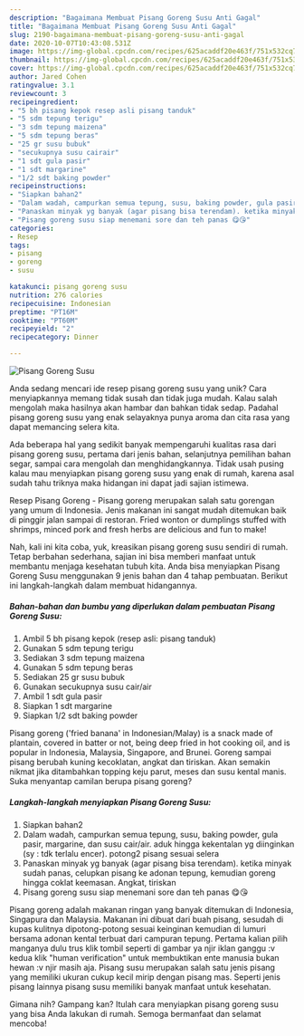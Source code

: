```yaml
---
description: "Bagaimana Membuat Pisang Goreng Susu Anti Gagal"
title: "Bagaimana Membuat Pisang Goreng Susu Anti Gagal"
slug: 2190-bagaimana-membuat-pisang-goreng-susu-anti-gagal
date: 2020-10-07T10:43:08.531Z
image: https://img-global.cpcdn.com/recipes/625acaddf20e463f/751x532cq70/pisang-goreng-susu-foto-resep-utama.jpg
thumbnail: https://img-global.cpcdn.com/recipes/625acaddf20e463f/751x532cq70/pisang-goreng-susu-foto-resep-utama.jpg
cover: https://img-global.cpcdn.com/recipes/625acaddf20e463f/751x532cq70/pisang-goreng-susu-foto-resep-utama.jpg
author: Jared Cohen
ratingvalue: 3.1
reviewcount: 3
recipeingredient:
- "5 bh pisang kepok resep asli pisang tanduk"
- "5 sdm tepung terigu"
- "3 sdm tepung maizena"
- "5 sdm tepung beras"
- "25 gr susu bubuk"
- "secukupnya susu cairair"
- "1 sdt gula pasir"
- "1 sdt margarine"
- "1/2 sdt baking powder"
recipeinstructions:
- "Siapkan bahan2"
- "Dalam wadah, campurkan semua tepung, susu, baking powder, gula pasir, margarine, dan susu cair/air. aduk hingga kekentalan yg diinginkan (sy : tdk terlalu encer). potong2 pisang sesuai selera"
- "Panaskan minyak yg banyak (agar pisang bisa terendam). ketika minyak sudah panas, celupkan pisang ke adonan tepung, kemudian goreng hingga coklat keemasan. Angkat, tiriskan"
- "Pisang goreng susu siap menemani sore dan teh panas 😋😘"
categories:
- Resep
tags:
- pisang
- goreng
- susu

katakunci: pisang goreng susu 
nutrition: 276 calories
recipecuisine: Indonesian
preptime: "PT16M"
cooktime: "PT60M"
recipeyield: "2"
recipecategory: Dinner

---
```



![Pisang Goreng Susu](https://img-global.cpcdn.com/recipes/625acaddf20e463f/751x532cq70/pisang-goreng-susu-foto-resep-utama.jpg)

Anda sedang mencari ide resep pisang goreng susu yang unik? Cara menyiapkannya memang tidak susah dan tidak juga mudah. Kalau salah mengolah maka hasilnya akan hambar dan bahkan tidak sedap. Padahal pisang goreng susu yang enak selayaknya punya aroma dan cita rasa yang dapat memancing selera kita.

Ada beberapa hal yang sedikit banyak mempengaruhi kualitas rasa dari pisang goreng susu, pertama dari jenis bahan, selanjutnya pemilihan bahan segar, sampai cara mengolah dan menghidangkannya. Tidak usah pusing kalau mau menyiapkan pisang goreng susu yang enak di rumah, karena asal sudah tahu triknya maka hidangan ini dapat jadi sajian istimewa.

Resep Pisang Goreng - Pisang goreng merupakan salah satu gorengan yang umum di Indonesia. Jenis makanan ini sangat mudah ditemukan baik di pinggir jalan sampai di restoran. Fried wonton or dumplings stuffed with shrimps, minced pork and fresh herbs are delicious and fun to make!


Nah, kali ini kita coba, yuk, kreasikan pisang goreng susu sendiri di rumah. Tetap berbahan sederhana, sajian ini bisa memberi manfaat untuk membantu menjaga kesehatan tubuh kita. Anda bisa menyiapkan Pisang Goreng Susu menggunakan 9 jenis bahan dan 4 tahap pembuatan. Berikut ini langkah-langkah dalam membuat hidangannya.

<!--inarticleads1-->

##### Bahan-bahan dan bumbu yang diperlukan dalam pembuatan Pisang Goreng Susu:

1. Ambil 5 bh pisang kepok (resep asli: pisang tanduk)
1. Gunakan 5 sdm tepung terigu
1. Sediakan 3 sdm tepung maizena
1. Gunakan 5 sdm tepung beras
1. Sediakan 25 gr susu bubuk
1. Gunakan secukupnya susu cair/air
1. Ambil 1 sdt gula pasir
1. Siapkan 1 sdt margarine
1. Siapkan 1/2 sdt baking powder


Pisang goreng (&#39;fried banana&#39; in Indonesian/Malay) is a snack made of plantain, covered in batter or not, being deep fried in hot cooking oil, and is popular in Indonesia, Malaysia, Singapore, and Brunei. Goreng sampai pisang berubah kuning kecoklatan, angkat dan tiriskan. Akan semakin nikmat jika ditambahkan topping keju parut, meses dan susu kental manis. Suka menyantap camilan berupa pisang goreng? 

<!--inarticleads2-->

##### Langkah-langkah menyiapkan Pisang Goreng Susu:

1. Siapkan bahan2
1. Dalam wadah, campurkan semua tepung, susu, baking powder, gula pasir, margarine, dan susu cair/air. aduk hingga kekentalan yg diinginkan (sy : tdk terlalu encer). potong2 pisang sesuai selera
1. Panaskan minyak yg banyak (agar pisang bisa terendam). ketika minyak sudah panas, celupkan pisang ke adonan tepung, kemudian goreng hingga coklat keemasan. Angkat, tiriskan
1. Pisang goreng susu siap menemani sore dan teh panas 😋😘


Pisang goreng adalah makanan ringan yang banyak ditemukan di Indonesia, Singapura dan Malaysia. Makanan ini dibuat dari buah pisang, sesudah di kupas kulitnya dipotong-potong sesuai keinginan kemudian di lumuri bersama adonan kental terbuat dari campuran tepung. Pertama kalian pilih manganya dulu trus klik tombil seperti di gambar ya njir iklan ganggu :v kedua klik &#34;human verification&#34; untuk membuktikan ente manusia bukan hewan :v njir masih aja. Pisang susu merupakan salah satu jenis pisang yang memiliki ukuran cukup kecil mirip dengan pisang mas. Seperti jenis pisang lainnya pisang susu memiliki banyak manfaat untuk kesehatan. 

Gimana nih? Gampang kan? Itulah cara menyiapkan pisang goreng susu yang bisa Anda lakukan di rumah. Semoga bermanfaat dan selamat mencoba!
